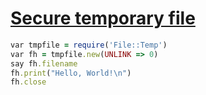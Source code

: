 [1]: http://rosettacode.org/wiki/Secure_temporary_file

# [Secure temporary file][1]

```ruby
var tmpfile = require('File::Temp')
var fh = tmpfile.new(UNLINK => 0)
say fh.filename
fh.print("Hello, World!\n")
fh.close
```
